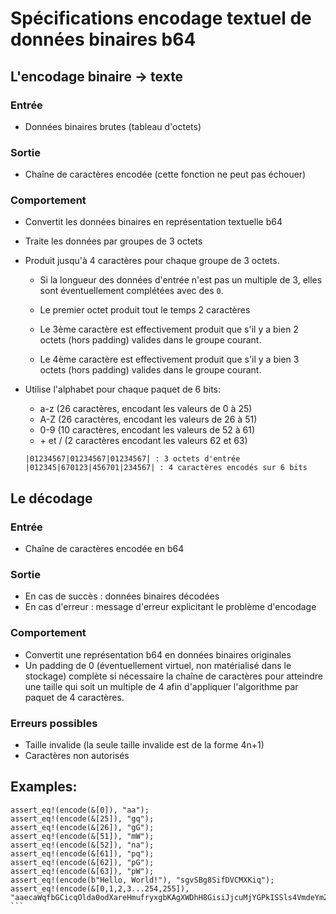 # Spécifications encodage textuel de données binaires b64

## L'encodage binaire -> texte

### Entrée

- Données binaires brutes (tableau d'octets)

### Sortie

- Chaîne de caractères encodée (cette fonction ne peut pas échouer)

### Comportement

- Convertit les données binaires en représentation textuelle b64
- Traite les données par groupes de 3 octets
- Produit jusqu'à 4 caractères pour chaque groupe de 3 octets.

    * Si la longueur des données d'entrée n'est pas un multiple de 3,
      elles sont éventuellement complétées avec des `0`.

    * Le premier octet produit tout le temps 2 caractères

    * Le 3ème caractère est effectivement produit que s'il y a bien 2 octets (hors padding) valides dans le groupe
      courant.

    * Le 4ème caractère est effectivement produit que s'il y a bien 3 octets (hors padding) valides dans le groupe
      courant.

- Utilise l'alphabet pour chaque paquet de 6 bits:
    * a-z (26 caractères, encodant les valeurs de 0 à 25)
    * A-Z (26 caractères, encodant les valeurs de 26 à 51)
    * 0-9 (10 caractères, encodant les valeurs de 52 à 61)
    * \+ et / (2 caractères encodant les valeurs 62 et 63)

  ```
  |01234567|01234567|01234567| : 3 octets d'entrée
  |012345|670123|456701|234567| : 4 caractères encodés sur 6 bits
  ```

## Le décodage

### Entrée

- Chaîne de caractères encodée en b64

### Sortie

- En cas de succès : données binaires décodées
- En cas d'erreur : message d'erreur explicitant le problème d'encodage

### Comportement

- Convertit une représentation b64 en données binaires originales
- Un padding de 0 (éventuellement virtuel, non matérialisé dans le stockage) complète si nécessaire la chaîne de
  caractères pour atteindre une taille qui soit un multiple de 4 afin d'appliquer l'algorithme par paquet de 4 caractères.

### Erreurs possibles

- Taille invalide (la seule taille invalide est de la forme 4n+1)
- Caractères non autorisés

## Examples:

````
assert_eq!(encode(&[0]), "aa");
assert_eq!(encode(&[25]), "gq");
assert_eq!(encode(&[26]), "gG");
assert_eq!(encode(&[51]), "mW");
assert_eq!(encode(&[52]), "na");
assert_eq!(encode(&[61]), "pq");
assert_eq!(encode(&[62]), "pG");
assert_eq!(encode(&[63]), "pW");
assert_eq!(encode(b"Hello, World!"), "sgvSBg8SifDVCMXKiq");
assert_eq!(encode(&[0,1,2,3...254,255]), "aaecaWqfbGCicqOlda0odXareHmufryxgbKAgXWDhH8GisiJjcuMjYGPkISSls4VmdeYmZq1nJC4otO7pd0+p0bbqKneruzhseLks0XntK9quvjtvfvwv1HzwLTCxv5FygfIy2rLzMDOAwPRBg1UB3bXCNn0Dxz3EhL6E3X9FN+aGykdHiwgH4IjIOUmJy6pKjgsK5svLPEyMzQBNj2EN6cHOQoKPAANQkMQQ6YTRQ+WSBkZTlw2T7I5URU8VB6/WmhcW8tfXSFiYCRlZm3oZ9dr0Tpu1DBx2nNA29ZD3T/G4ElJ5oxM5+JP6UVS7E7V8phY8/t19VF4+FR7/p3+/W");
```